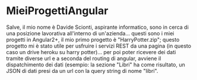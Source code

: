 # MieiProgettiAngular

Salve, il mio nome è Davide Scionti, aspirante informatico, sono in cerca di una posizione lavorativa all'interno di un'azienda... questi sono i miei progetti in Angular2+, il mio primo progetto è "HarryPotter.zip";
questo progetto mi è stato utile per usfruire i servizi REST da una pagina (in questo caso un drive heroku su harry potter)... per poi poter ricevere dei dati tramite diverse url e a seconda del routing di angular, avviene il dispatchimento dei dati (esempio: la sezione "Libri" ha come risultato, un JSON di dati presi da un url con la query string di nome "libri".

